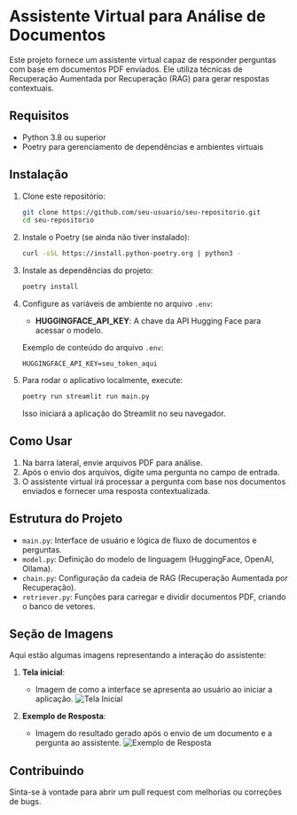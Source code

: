 # Assistente Virtual para Análise de Documentos

Este projeto fornece um assistente virtual capaz de responder perguntas com base em documentos PDF enviados. Ele utiliza técnicas de Recuperação Aumentada por Recuperação (RAG) para gerar respostas contextuais.

## Requisitos

- Python 3.8 ou superior
- Poetry para gerenciamento de dependências e ambientes virtuais

## Instalação

1. Clone este repositório:
   ```bash
   git clone https://github.com/seu-usuario/seu-repositorio.git
   cd seu-repositorio
   ```

2. Instale o Poetry (se ainda não tiver instalado):
   ```bash
   curl -sSL https://install.python-poetry.org | python3 -
   ```

3. Instale as dependências do projeto:
   ```bash
   poetry install
   ```

4. Configure as variáveis de ambiente no arquivo `.env`:
   - **HUGGINGFACE_API_KEY**: A chave da API Hugging Face para acessar o modelo.
   
   Exemplo de conteúdo do arquivo `.env`:
   ```env
   HUGGINGFACE_API_KEY=seu_token_aqui
   ```

5. Para rodar o aplicativo localmente, execute:
   ```bash
   poetry run streamlit run main.py
   ```

   Isso iniciará a aplicação do Streamlit no seu navegador.

## Como Usar

1. Na barra lateral, envie arquivos PDF para análise.
2. Após o envio dos arquivos, digite uma pergunta no campo de entrada.
3. O assistente virtual irá processar a pergunta com base nos documentos enviados e fornecer uma resposta contextualizada.

## Estrutura do Projeto

- `main.py`: Interface de usuário e lógica de fluxo de documentos e perguntas.
- `model.py`: Definição do modelo de linguagem (HuggingFace, OpenAI, Ollama).
- `chain.py`: Configuração da cadeia de RAG (Recuperação Aumentada por Recuperação).
- `retriever.py`: Funções para carregar e dividir documentos PDF, criando o banco de vetores.

## Seção de Imagens

Aqui estão algumas imagens representando a interação do assistente:

1. **Tela inicial**:
   - Imagem de como a interface se apresenta ao usuário ao iniciar a aplicação.
   ![Tela Inicial](imagens/tela_inicial.png)

2. **Exemplo de Resposta**:
   - Imagem do resultado gerado após o envio de um documento e a pergunta ao assistente.
   ![Exemplo de Resposta](imagens/exemplo_resposta.png)

## Contribuindo

Sinta-se à vontade para abrir um pull request com melhorias ou correções de bugs. 

